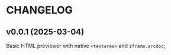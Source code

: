# CHANGELOG

## v0.0.1 (2025-03-04)

Basic HTML previewer with native `<textarea>` and `iframe.srcdoc`;

